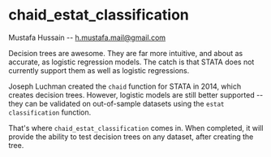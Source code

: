 chaid_estat_classification
===========

Mustafa Hussain -- h.mustafa.mail@gmail.com

Decision trees are awesome. They are far more intuitive, and about as accurate, as logistic regression models. The catch is that STATA does not currently support them as well as logistic regressions. 

Joseph Luchman created the `chaid` function for STATA in 2014, which creates decision trees. However, logistic models are still better supported -- they can be validated on out-of-sample datasets using the `estat classification` function.

That's where `chaid_estat_classification` comes in. When completed, it will provide the ability to test decision trees on any dataset, after creating the tree.
